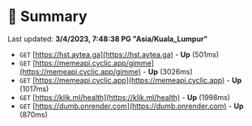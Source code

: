 # 📖 Summary
Last updated: **3/4/2023, 7:48:38 PG "Asia/Kuala_Lumpur"**

- `GET` [https://hst.aytea.ga](https://hst.aytea.ga) - **Up** (501ms)
- `GET` [https://memeapi.cyclic.app/gimme](https://memeapi.cyclic.app/gimme) - **Up** (3026ms)
- `GET` [https://memeapi.cyclic.app](https://memeapi.cyclic.app) - **Up** (1017ms)
- `GET` [https://klik.ml/health](https://klik.ml/health) - **Up** (1998ms)
- `GET` [https://dumb.onrender.com](https://dumb.onrender.com) - **Up** (870ms)
